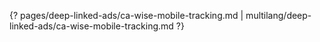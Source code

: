 {? pages/deep-linked-ads/ca-wise-mobile-tracking.md | multilang/deep-linked-ads/ca-wise-mobile-tracking.md ?}
